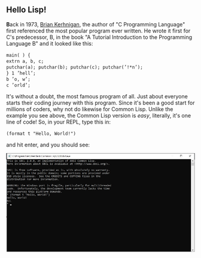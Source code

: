 ## Hello Lisp!

**B**ack in 1973, [Brian Kerhnigan](https://blog.hackerrank.com/the-history-of-hello-world/), the author of "C Programming Language" first referenced
the most popular program ever written. He wrote it first for C's predecessor, B, in the book "A Tutorial Introduction to the Programming Language B"
and it looked like this:

```
main( ) {
extrn a, b, c;
putchar(a); putchar(b); putchar(c); putchar(’!*n’);
} 1 ’hell’;
b ’o, w’;
c ’orld’;

```

It's without a doubt, the most famous program of all. Just about everyone starts their coding journey with this program. Since it's been a good
start for millions of coders, why not do likewise for Common Lisp. Unlike the example you see above, the Common Lisp version is *easy*, literally,
it's one line of code! So, in your REPL, type this in:

```
(format t "Hello, World!")

```

and hit enter, and you should see:

<a href="rel"><img src="/Repl3.jpg"></a>

